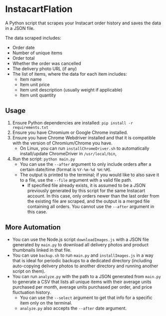 # InstacartFlation

A Python script that scrapes your Instacart order history and saves the data in a JSON file.

The data scraped includes:
- Order date
- Number of unique items
- Order total
- Whether the order was cancelled
- The delivery photo URL (if any)
- The list of items, where the data for each item includes:
  - Item name
  - Item unit price
  - Item unit description (usually weight if applicable)
  - Item unit quantity

## Usage

1. Ensure Python dependencies are installed: `pip install -r requirements.txt`
2. Ensure you have Chromium or Google Chrome installed.
3. Ensure you have Chrome Webdriver installed and that it is compatible with the version of Chromium/Chrome you have.
   - On Linux, you can run `installChromeDriver.sh` to automatically install/update ChromeDriver in `/usr/local/bin`,
4. Run the script: `python main.py`
   - You can use the `--after` argument to only include orders after a certain date/time (format is `%Y-%m-%d %H:%M`).
   - The output is printed to the terminal; if you would like to also save it to a file, use the `--file` argument with a valid file path.
     - If specified file already exists, it is assumed to be a JSON previously generated by this script for the same Instacart account. In this case, only orders newer than the last order from the existing file are scraped, and the output is a merged file containing all orders. You cannot use the `--after` argument in this case.

## More Automation

- You can use the Node.js script `downloadImages.js` with a JSON file generated by `main.py` to download all delivery photos and product thumbnails linked in that file.
- You can use `backup.sh` to run `main.py` and `installImages.js` in a way that is ideal for periodic backups to a dedicated directory (including auto-copying delivery photos to another directory and running another script on them).
- You can run `analyze.py` with the path to a JSON generated from `main.py` to generate a CSV that lists all unique items with their average units purchased per month, average units purchased per order, and price fluctuation history.
  - You can use the `--select` argument to get that info for a specific item only on the terminal.
  - `analyze.py` also accepts the `--after` date argument.
